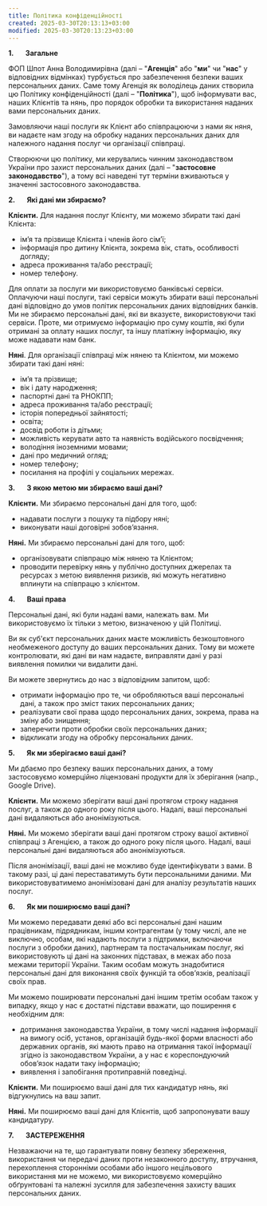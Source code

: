 ```yaml
---
title: Політика конфіденційності
created: 2025-03-30T20:13:13+03:00
modified: 2025-03-30T20:13:23+03:00
---
```

**1.**      **Загальне**

ФОП Шпот Анна Володимирівна (далі – "**Агенція**" або "**ми**" чи "**нас**" у відповідних відмінках) турбується про забезпечення безпеки ваших персональних даних. Саме тому Агенція як володілець даних створила цю Політику конфіденційності (далі – "**Політика**"), щоб інформувати вас, наших Клієнтів та нянь, про порядок обробки та використання наданих вами персональних даних.

Замовляючи наші послуги як Клієнт або співпрацюючи з нами як няня, ви надаєте нам згоду на обробку наданих персональних даних для належного надання послуг чи організації співпраці.

Створюючи цю політику, ми керувались чинним законодавством України про захист персональних даних (далі – "**застосовне законодавство**"), а тому всі наведені тут терміни вживаються у значенні застосовного законодавства.

**2.**      **Які дані ми збираємо?**

**Клієнти.**  Для надання послуг Клієнту, ми можемо збирати такі дані Клієнта:
- імʼя та прізвище Клієнта і членів його сімʼї;
- інформація про дитину Клієнта, зокрема вік, стать, особливості догляду;
- адреса проживання та/або реєстрації;
- номер телефону.

Для оплати за послуги ми використовуємо банківські сервіси. Оплачуючи наші послуги, такі сервіси можуть збирати ваші персональні дані відповідно до умов політик персональних даних відповідних банків. Ми не збираємо персональні дані, які ви вказуєте, використовуючи такі сервіси. Проте, ми отримуємо інформацію про суму коштів, які були отримані за оплату наших послуг, та іншу платіжну інформацію, яку може надавати нам банк.

**Няні**. Для організації співпраці між нянею та Клієнтом, ми можемо збирати такі дані няні:
- імʼя та прізвище;
- вік і дату народження;
- паспортні дані та РНОКПП;
- адреса проживання та/або реєстрації;
- історія попередньої зайнятості;
- освіта;
- досвід роботи із дітьми;
- можливість керувати авто та наявність водійського посвідчення;
- володіння іноземними мовами;
- дані про медичний огляд;
- номер телефону;
- посилання на профілі у соціальних мережах.

**3.**      **З якою метою ми збираємо ваші дані?**

**Клієнти.** Ми збираємо персональні дані для того, щоб:
- надавати послуги з пошуку та підбору няні;
- виконувати наші договірні зобовʼязання.

**Няні.** Ми збираємо персональні дані для того, щоб:
- організовувати співпрацю між нянею та Клієнтом;
- проводити перевірку нянь у публічно доступних джерелах та ресурсах з метою виявлення ризиків, які можуть негативно вплинути на співпрацю з клієнтом.

**4.**      **Ваші права**

Персональні дані, які були надані вами, належать вам. Ми використовуємо їх тільки з метою, визначеною у цій Політиці.

Ви як суб'єкт персональних даних маєте можливість безкоштовного необмеженого доступу до ваших персональних даних. Тому ви можете контролювати, які дані ви нам надаєте, виправляти дані у разі виявлення помилки чи видалити дані.

Ви можете звернутись до нас з відповідним запитом, щоб:
- отримати інформацію про те, чи обробляються ваші персональні дані, а також про зміст таких персональних даних;
- реалізувати свої права щодо персональних даних, зокрема, права на зміну або знищення;
- заперечити проти обробки своїх персональних даних;
- відкликати згоду на обробку персональних даних.

**5.**      **Як ми зберігаємо ваші дані?**

Ми дбаємо про безпеку ваших персональних даних, а тому застосовуємо комерційно ліцензовані продукти для їх зберігання (напр., Google Drive).

**Клієнти.**  Ми можемо зберігати ваші дані протягом строку надання послуг, а також до одного року після цього. Надалі, ваші персональні дані видаляються або анонімізуються. 

**Няні.** Ми можемо зберігати ваші дані протягом строку вашої активної співпраці з Агенцією, а також до одного року після цього. Надалі, ваші персональні дані видаляються або анонімізуються.

Після анонімізації, ваші дані не можливо буде ідентифікувати з вами. В такому разі, ці дані переставатимуть бути персональними даними. Ми використовуватимемо анонімізовані дані для аналізу результатів наших послуг.

**6.**      **Як ми поширюємо ваші дані?**

Ми можемо передавати деякі або всі персональні дані нашим працівникам, підрядникам, іншим контрагентам (у тому числі, але не виключно, особам, які надають послуги з підтримки, включаючи послуги з обробки даних), партнерам та постачальникам послуг, які використовують ці дані на законних підставах, в межах або поза межами території України. Таким особам можуть знадобитися персональні дані для виконання своїх функцій та обов’язків, реалізації своїх прав.

Ми можемо поширювати персональні дані іншим третім особам також у випадку, якщо у нас є достатні підстави вважати, що поширення є необхідним для:
- дотримання законодавства України, в тому числі надання інформації на вимогу осіб, установ, організацій будь-якої форми власності або державних органів, які мають право на отримання такої інформації згідно із законодавством України, а у нас є кореспондуючий обов’язок надати таку інформацію;
- виявлення і запобігання протиправній поведінці.

**Клієнти.** Ми поширюємо ваші дані для тих кандидатур нянь, які відгукнулись на ваш запит.

**Няні.** Ми поширюємо ваші дані для Клієнтів, щоб запропонувати вашу кандидатуру.

**7.**      **ЗАСТЕРЕЖЕННЯ**

Незважаючи на те, що гарантувати повну безпеку збереження, використання чи передачі даних проти незаконного доступу, втручання, перехоплення сторонніми особами або іншого нецільового використання ми не можемо, ми використовуємо комерційно обґрунтовані та належні зусилля для забезпечення захисту ваших персональних даних.